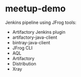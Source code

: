 meetup-demo
===========

Jenkins pipeline using JFrog tools:
 - Artifactory Jenkins plugin
 - artifactory-java-client
 - bintray-java-client
 - JFrog CLI
 - AQL
 - Artifactory
 - Distribution
 - Xray
 
 

